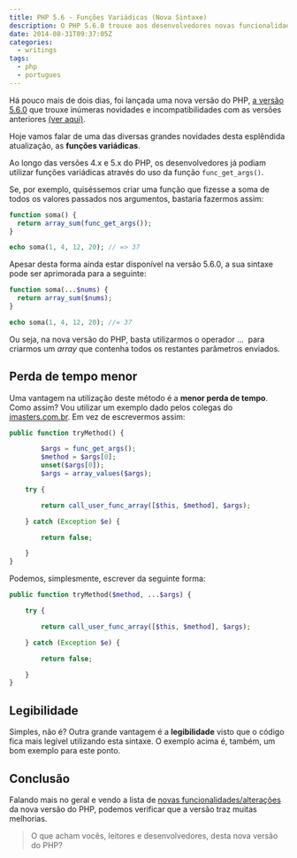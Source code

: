 ```yaml
---
title: PHP 5.6 - Funções Variádicas (Nova Sintaxe)
description: O PHP 5.6.0 trouxe aos desenvolvedores novas funcionalidades e formas de trabalhar. Uma das melhores novidades é a nova sintaxe das funções variádicas.
date: 2014-08-31T09:37:05Z
categories:
  - writings
tags:
  - php
  - portugues
---
```


Há pouco mais de dois dias, foi lançada uma nova versão do PHP, [a versão 5.6.0](http://php.net/archive/2014.php#id2014-08-28-1) que trouxe inúmeras novidades e incompatibilidades com as versões anteriores [(ver aqui)](https://www.php.net/manual/pt_BR/migration56.php).

<!--more-->

Hoje vamos falar de uma das diversas grandes novidades desta esplêndida atualização, as **funções variádicas**.

Ao longo das versões 4.x e 5.x do PHP, os desenvolvedores já podiam utilizar funções variádicas através do uso da função ```func_get_args()```.

Se, por exemplo, quiséssemos criar uma função que fizesse a soma de todos os valores passados nos argumentos, bastaria fazermos assim:

```php
function soma() {
  return array_sum(func_get_args());
}

echo soma(1, 4, 12, 20); // => 37
```

Apesar desta forma ainda estar disponível na versão 5.6.0, a sua sintaxe pode ser aprimorada para a seguinte:

```php
function soma(...$nums) {
  return array_sum($nums);
}

echo soma(1, 4, 12, 20); //= 37
```

Ou seja, na nova versão do PHP, basta utilizarmos o operador ...  para criarmos um _array_ que contenha todos os restantes parâmetros enviados.


## Perda de tempo menor


Uma vantagem na utilização deste método é a **menor perda de tempo**. Como assim? Vou utilizar um exemplo dado pelos colegas do [imasters.com.br](http://imasters.com.br). Em vez de escrevermos assim:

```php
public function tryMethod() {

        $args = func_get_args();
        $method = $args[0];
        unset($args[0]);
        $args = array_values($args);

    try {

        return call_user_func_array([$this, $method], $args);

    } catch (Exception $e) {

        return false;

    }
}
```

Podemos, simplesmente, escrever da seguinte forma:

```php
public function tryMethod($method, ...$args) {

    try {

        return call_user_func_array([$this, $method], $args);

    } catch (Exception $e) {

        return false;

    }
}
```


## Legibilidade


Simples, não é? Outra grande vantagem é a **legibilidade** visto que o código fica mais legível utilizando esta sintaxe. O exemplo acima é, também, um bom exemplo para este ponto.


## Conclusão


Falando mais no geral e vendo a lista de [novas funcionalidades/alterações](https://www.php.net/manual/pt_BR/migration56.new-features.php) da nova versão do PHP, podemos verificar que a versão traz muitas melhorias.


> O que acham vocês, leitores e desenvolvedores, desta nova versão do PHP?
